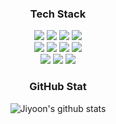 <h3 align="center">Tech Stack</h3>
<p align="center">
<img src="https://img.shields.io/badge/Node.js-43853D?style=flat-square&logo=node.js&logoColor=white"/></a>
<img src="https://img.shields.io/badge/-ReactJs-61DAFB?style=flat-square&logo=react&logoColor=white"/></a>
<img src="https://img.shields.io/badge/TypeScript-007ACC?style=flat-square&logo=typescript&logoColor=white"/></a> 
<img src="https://img.shields.io/badge/JavaScript-F7DF1E?style=flat-square&logo=JavaScript&logoColor=white"/></a>
<br />
<img src="https://img.shields.io/badge/MySQL-4479A1?style=flat-square&logo=MySql&logoColor=white"/></a>
<img src="https://img.shields.io/badge/Linux-FCC624?style=flat-square&logo=Linux&logoColor=white"/></a>
<img src="https://img.shields.io/badge/AWS-232F3E?style=flat-square&logo=amazon-aws&logoColor=white"/></a>
<img src="https://img.shields.io/badge/Docker-9CF?style=flat-square&logo=docker&logoColor=white"/></a> 
<br />
<img src="https://img.shields.io/badge/C-A8B9CC?style=flat-square&logo=C&logoColor=white"/></a>
<img src="https://img.shields.io/badge/C++-00599C?style=flat-square&logo=C%2B%2B&logoColor=white"/></a>
<img src="https://img.shields.io/badge/Python-3766AB?style=flat-square&logo=Python&logoColor=white"/></a>
</p>
<h3 align="center">GitHub Stat</h3>
<div align="center">

![Jiyoon's github stats](https://github-readme-stats.vercel.app/api?username=jiyoon1156&show_icons=true&theme=vue)
</div>
